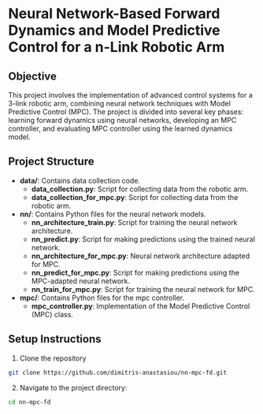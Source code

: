 # Neural Network-Based Forward Dynamics and Model Predictive Control for a n-Link Robotic Arm

## Objective
This project involves the implementation of advanced control systems for a 3-link robotic arm, combining neural network techniques with Model Predictive Control (MPC). The project is divided into several key phases: learning forward dynamics using neural networks, developing an MPC controller, and evaluating MPC controller using the learned dynamics model.

## Project Structure
- **data/**: Contains data collection code.
  - **data_collection.py**: Script for collecting data from the robotic arm.
  - **data_collection_for_mpc.py**: Script for collecting data from the robotic arm.
- **nn/**: Contains Python files for the neural network models.
  - **nn_architecture_train.py**: Script for training the neural network architecture.
  - **nn_predict.py**: Script for making predictions using the trained neural network.
  - **nn_architecture_for_mpc.py**: Neural network architecture adapted for MPC.
  - **nn_predict_for_mpc.py**: Script for making predictions using the MPC-adapted neural network.
  - **nn_train_for_mpc.py**: Script for training the neural network for MPC.
- **mpc/**: Contains Python files for the mpc controller.
  - **mpc_controller.py**: Implementation of the Model Predictive Control (MPC) class.
 
## Setup Instructions

1. Clone the repository
  ```sh
  git clone https://github.com/dimitris-anastasiou/nn-mpc-fd.git
  ```
2. Navigate to the project directory:
  ```sh
  cd nn-mpc-fd

